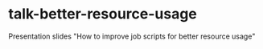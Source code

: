 # talk-better-resource-usage
Presentation slides "How to improve job scripts for better resource usage"
